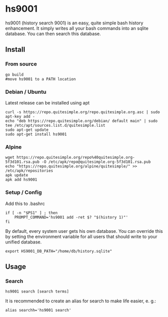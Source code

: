 # hs9001
hs9001 (history search 9001) is an easy, quite simple bash history enhancement. It simply writes all
your bash commands into an sqlite database. You can then search this database.


## Install

### From source
```
go build
#move hs9001 to a PATH location
```

### Debian / Ubuntu
Latest release can be installed using apt
```
curl -s https://repo.quitesimple.org/repo.quitesimple.org.asc | sudo apt-key add -
echo "deb https://repo.quitesimple.org/debian/ default main" | sudo tee /etc/apt/sources.list.d/quitesimple.list
sudo apt-get update
sudo apt-get install hs9001
```

### Alpine
```
wget https://repo.quitesimple.org/repo%40quitesimple.org-5f3d101.rsa.pub -O /etc/apk/repo@quitesimple.org-5f3d101.rsa.pub
echo "https://repo.quitesimple.org/alpine/quitesimple/" >> /etc/apk/repositories
apk update
apk add hs9001
```


### Setup / Config

Add this to .bashrc

```
if [ -n "$PS1" ] ; then
    PROMPT_COMMAND='hs9001 add -ret $? "$(history 1)"'
fi
```
By default, every system user gets his own database. You can override this by setting the environment variable
for all users that should write to your unified database.

```
export HS9001_DB_PATH="/home/db/history.sqlite"
```

## Usage
### Search

```
hs9001 search [search terms]
```

It is recommended to create an alias for search to make life easier, e. g.:

```
alias searchh='hs9001 search'
```

